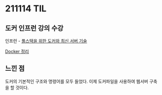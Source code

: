 # 211114 TIL

## 도커 인프런 강의 수강

인프런 - [풀스택을 위한 도커와 최신 서버 기술](https://www.inflearn.com/course/%EC%84%9C%EB%B2%84%EA%B8%B0%EC%88%A0-%ED%92%80%EC%8A%A4%ED%83%9D-3/dashboard)

[Docker 정리](https://wonderful-sloth-538.notion.site/Docker-6bc4ebe08cf943b69f241a35c417b3a2)

## 느낀 점

도커의 기본적인 구조와 명령어를 모두 들었다. 이제 도커파일을 사용하여 웹서버 구축을 할 것이다.